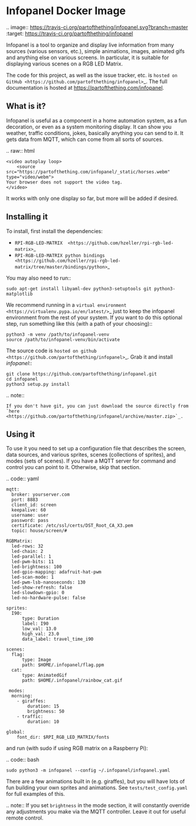 Infopanel Docker Image
=========

.. image:: https://travis-ci.org/partofthething/infopanel.svg?branch=master
    :target: https://travis-ci.org/partofthething/infopanel
    
Infopanel is a tool to organize and display live information from many sources (various sensors, 
etc.), simple animations, images, animated gifs and anything else on various screens. In 
particular, it is suitable for displaying various scenes on a RGB LED Matrix. 

The code for this project, as well as the issue tracker, etc. is
`hosted on GitHub <https://github.com/partofthething/infopanel>`_.
The full documentation is hosted at https://partofthething.com/infopanel.

What is it?
-----------
Infopanel is useful as a component in a home automation system, as a fun decoration, 
or even as a system monitoring display. It can show you weather, traffic conditions, 
jokes, basically anything you can send to it. It gets data from MQTT, which 
can come from all sorts of sources. 

.. raw:: html

    <video autoplay loop> 
        <source src="https://partofthething.com/infopanel/_static/horses.webm" type="video/webm">
    Your browser does not support the video tag.
    </video> 

It works with only one display so far, but more will be added if desired.


Installing it
-------------
To install, first install the dependencies:

* `RPI-RGB-LED-MATRIX  <https://github.com/hzeller/rpi-rgb-led-matrix>`_
* `RPI-RGB-LED-MATRIX python bindings  <https://github.com/hzeller/rpi-rgb-led-matrix/tree/master/bindings/python>`_

You may also need to run::

    sudo apt-get install libyaml-dev python3-setuptools git python3-matplotlib

We recommend running in a `virtual environment
<https://virtualenv.pypa.io/en/latest/>`_ just to keep the infopanel
environment from the rest of your system. If you want to do this optional step,
run something like this (with a path of your choosing)::

    python3 -m venv /path/to/infopanel-venv
    source /path/to/infopanel-venv/bin/activate

The source code is `hosted on github
<https://github.com/partofthething/infopanel>`_. Grab it and install
*infopanel*::

    git clone https://github.com/partofthething/infopanel.git
    cd infopanel
    python3 setup.py install

.. note::

	If you don't have git, you can just download the source directly from
	`here <https://github.com/partofthething/infopanel/archive/master.zip>`_.


Using it
--------
To use it you need to set up a configuration file that describes the screen, data sources, 
and various sprites, scenes (collections of sprites), and modes (sets of scenes). If you
have a MQTT server for command and control you can point to it. Otherwise, skip that section.

.. code:: yaml

    mqtt:
      broker: yourserver.com
      port: 8883
      client_id: screen
      keepalive: 60
      username: user
      password: pass
      certificate: /etc/ssl/certs/DST_Root_CA_X3.pem
      topic: house/screen/#
    
    RGBMatrix:
      led-rows: 32
      led-chain: 2
      led-parallel: 1
      led-pwm-bits: 11
      led-brightness: 100
      led-gpio-mapping: adafruit-hat-pwm
      led-scan-mode: 1
      led-pwm-lsb-nanoseconds: 130
      led-show-refresh: false
      led-slowdown-gpio: 0
      led-no-hardware-pulse: false
      
    sprites: 
      I90:
          type: Duration    
          label: I90
          low_val: 13.0
          high_val: 23.0
          data_label: travel_time_i90

    scenes:
      flag: 
          type: Image
          path: $HOME/.infopanel/flag.ppm
      cat: 
          type: AnimatedGif
          path: $HOME/.infopanel/rainbow_cat.gif
          
     modes: 
      morning: 
        - giraffes:
            duration: 15
            brightness: 50
        - traffic:
            duration: 10 

    global:
        font_dir: $RPI_RGB_LED_MATRIX/fonts
        
        
and run (with sudo if using RGB matrix on a Raspberry Pi):

.. code:: bash

    sudo python3 -m infopanel --config ~/.infopanel/infopanel.yaml
    

There are a few animations built in (e.g. giraffes), but you will have lots of fun
building your own sprites and animations. See ``tests/test_config.yaml`` for full examples of this. 

.. note:: If you set ``brightness`` in the mode section, it will constantly override any
    adjustments you make via the MQTT controller. Leave it out for useful remote control.


